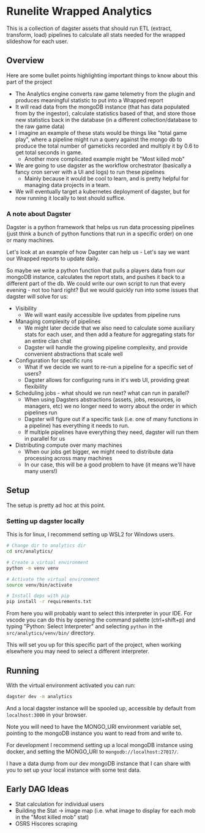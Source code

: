 # Runelite Wrapped Analytics

This is a collection of dagster assets that should run ETL (extract, transform, load) pipelines to calculate all stats needed for the wrapped slideshow for each user.

## Overview

Here are some bullet points highlighting important things to know about this part of the project

* The Analytics engine converts raw game telemetry from the plugin and produces meaningful statistic to put into a Wrapped report
* It will read data from the mongoDB instance (that has data populated from by the ingestor), calculate statistics based of that, and store those new statistics back in the database (in a different collection/database to the raw game data)
* I imagine an example of these stats would be things like "total game play", where a pipeline might run a query against the mongo db to produce the total number of gameticks recorded and multiply it by 0.6 to get total seconds in game.
  * Another more complicated example might be "Most killed mob"
* We are going to use dagster as the workflow orchestrator (basically a fancy cron server with a UI and logs) to run these pipelines
  * Mainly because it would be cool to learn, and is pretty helpful for managing data projects in a team.
* We will eventually target a kubernetes deployment of dagster, but for now running it locally to test should suffice.

### A note about Dagster

Dagster is a python framework that helps us run data processing pipelines (just think a bunch of python functions that run in a specific order) on one or many machines.

Let's look at an example of how Dagster can help us - Let's say we want our Wrapped reports to update daily.

So maybe we write a python function that pulls a players data from our mongoDB instance, calculates the report stats, and pushes it back to a different part of the db. We could write our own script to run that every evening - not too hard right? But we would quickly run into some issues that dagster will solve for us:

* Visibility
  * We will want easily accessible live updates from pipeline runs
* Managing complexity of pipelines
  * We might later decide that we also need to calculate some auxiliary stats for each user, and then add a feature for aggregating stats for an entire clan chat
  * Dagster will handle the growing pipeline complexity, and provide convenient abstractions that scale well
* Configuration for specific runs
  * What if we decide we want to re-run a pipeline for a specific set of users?
  * Dagster allows for configuring runs in it's web UI, providing great flexibility
* Scheduling jobs - what should we run next? what can run in parallel?
  * When using Dagsters abstractions (assets, jobs, resources, io managers, etc) we no longer need to worry about the order in which pipelines run
  * Dagster will figure out if a specific task (i.e. one of many functions in a pipeline) has everything it needs to run.
  * If multiple pipelines have everything they need, dagster will run them in parallel for us
* Distributing compute over many machines
  * When our jobs get bigger, we might need to distribute data processing across many machines
  * In our case, this will be a good problem to have (it means we'll have many users!)

## Setup

The setup is pretty ad hoc at this point.

### Setting up dagster locally

This is for linux, I recommend setting up WSL2 for Windows users.

```bash
# Change dir to analytics dir
cd src/analytics/

# Create a virtual environment
python -m venv venv

# Activate the virtual environment
source venv/bin/activate

# Install deps with pip
pip install -r requirements.txt
```

From here you will probably want to select this interpreter in your IDE. For vscode you can do this by opening the command palette (ctrl+shift+p) and typing "Python: Select Interpreter" and selecting `python` in the `src/analytics/venv/bin/` directory.

This will set you up for this specific part of the project, when working elsewhere you may need to select a different interpreter.

## Running

With the virtual environment activated you can run:

```bash
dagster dev -m analytics
```

And a local dagster instance will be spooled up, accessible by default from `localhost:3000` in your browser.

Note you will need to have the MONGO_URI environment variable set, pointing to the mongoDB instance you want to read from and write to.

For development I recommend setting up a local mongoDB instance using docker, and setting the MONGO_URI to `mongodb://localhost:27017/`.

I have a data dump from our dev mongoDB instance that I can share with you to set up your local instance with some test data.

## Early DAG Ideas

* Stat calculation for individual users
* Building the Stat -> image map (i.e. what image to display for each mob in the "Most killed mob" stat)
* OSRS Hiscores scraping
